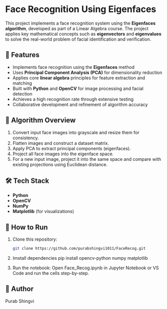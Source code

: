 # Face Recognition Using Eigenfaces

This project implements a face recognition system using the **Eigenfaces algorithm**, developed as part of a Linear Algebra course. The project applies key mathematical concepts such as **eigenvectors** and **eigenvalues** to solve the real-world problem of facial identification and verification.

## 📌 Features

- Implements face recognition using the **Eigenfaces** method
- Uses **Principal Component Analysis (PCA)** for dimensionality reduction
- Applies core **linear algebra** principles for feature extraction and matching
- Built with **Python** and **OpenCV** for image processing and facial detection
- Achieves a high recognition rate through extensive testing
- Collaborative development and refinement of algorithm accuracy

## 🧠 Algorithm Overview

1. Convert input face images into grayscale and resize them for consistency.
2. Flatten images and construct a dataset matrix.
3. Apply PCA to extract principal components (eigenfaces).
4. Project all face images into the eigenface space.
5. For a new input image, project it into the same space and compare with existing projections using Euclidean distance.

## 🛠️ Tech Stack

- **Python**
- **OpenCV**
- **NumPy**
- **Matplotlib** (for visualizations)

## 🧪 How to Run

1. Clone this repository:
   ```bash
   git clone https://github.com/purabshingvi1011/FaceRecog.git

2. Imstall dependencies
   pip install opencv-python numpy matplotlib

3. Run the notebook: Open Face_Recog.ipynb in Jupyter Notebook or VS Code and run the cells step-by-step.

## 👤 Author

Purab Shingvi
